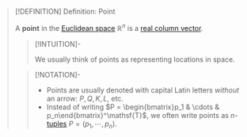 >[!DEFINITION] Definition: Point
>
>A **point** in the [Euclidean space](../Euclidean%20Space.md) $\mathbb{R}^n$ is a [real column vector](../../../Algebra/Linear%20Algebra/Matrices/Row%20&%20Column%20Vectors/Real%20Vectors/Real%20Vector.md).
>
>>[!INTUITION]-
>>
>>We usually think of points as representing locations in space.
>>
>
>>[!NOTATION]-
>>
>>- Points are usually denoted with capital Latin letters *without* an arrow: $P,Q,K,L,$ etc.
>>- Instead of writing $P = \begin{bmatrix}p_1 & \cdots & p_n\end{bmatrix}^\mathsf{T}$, we often write points as $n$-[tuples](../../../Set%20Theory/Tuple.md) $P = (p_1, \cdots, p_n)$.
>>
>